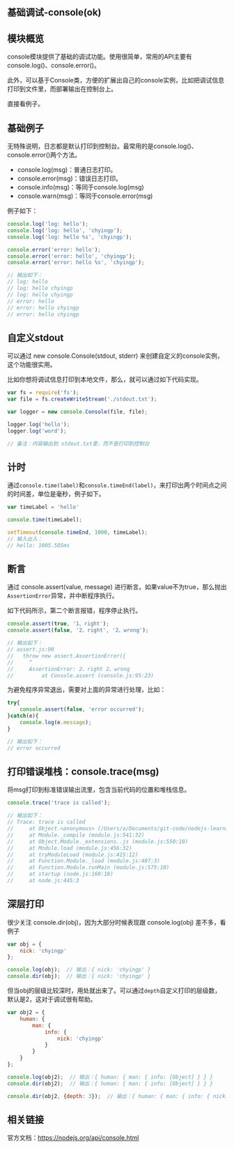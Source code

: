 ## 基础调试-console(ok) 
 ## 模块概览

console模块提供了基础的调试功能。使用很简单，常用的API主要有 console.log()、console.error()。

此外，可以基于Console类，方便的扩展出自己的console实例，比如把调试信息打印到文件里，而部署输出在控制台上。

直接看例子。

## 基础例子

无特殊说明，日志都是默认打印到控制台。最常用的是console.log()、console.error()两个方法。

* console.log(msg)：普通日志打印。
* console.error(msg)：错误日志打印。
* console.info(msg)：等同于console.log(msg)
* console.warn(msg)：等同于console.error(msg)

例子如下：

```js
console.log('log: hello');
console.log('log: hello', 'chyingp');
console.log('log: hello %s', 'chyingp');

console.error('error: hello');
console.error('error: hello', 'chyingp');
console.error('error: hello %s', 'chyingp');

// 输出如下：
// log: hello
// log: hello chyingp
// log: hello chyingp
// error: hello
// error: hello chyingp
// error: hello chyingp
```

## 自定义stdout

可以通过 new console.Console(stdout, stderr) 来创建自定义的console实例，这个功能很实用。

比如你想将调试信息打印到本地文件，那么，就可以通过如下代码实现。

```js
var fs = require('fs');
var file = fs.createWriteStream('./stdout.txt');

var logger = new console.Console(file, file);

logger.log('hello');
logger.log('word');

// 备注：内容输出到 stdout.txt里，而不是打印到控制台
```

## 计时

通过`console.time(label)`和`console.timeEnd(label)`，来打印出两个时间点之间的时间差，单位是毫秒，例子如下。

```js
var timeLabel = 'hello'

console.time(timeLabel);

setTimeout(console.timeEnd, 1000, timeLabel);
// 输入出入：
// hello: 1005.505ms
```

## 断言

通过 console.assert(value, message) 进行断言。如果value不为true，那么抛出`AssertionError`异常，并中断程序执行。

如下代码所示，第二个断言报错，程序停止执行。

```js
console.assert(true, '1、right');
console.assert(false, '2、right', '2、wrong');

// 输出如下：
// assert.js:90
//   throw new assert.AssertionError({
//     ^
//     AssertionError: 2、right 2、wrong
//         at Console.assert (console.js:95:23)
```

为避免程序异常退出，需要对上面的异常进行处理，比如：

```js
try{
    console.assert(false, 'error occurred');
}catch(e){
    console.log(e.message);
}

// 输出如下：
// error occurred
```

## 打印错误堆栈：console.trace(msg)

将msg打印到标准错误输出流里，包含当前代码的位置和堆栈信息。

```js
console.trace('trace is called');

// 输出如下：
// Trace: trace is called
//     at Object.<anonymous> (/Users/a/Documents/git-code/nodejs-learning-guide/examples/2016.12.01-console/trace.js:1:71)
//     at Module._compile (module.js:541:32)
//     at Object.Module._extensions..js (module.js:550:10)
//     at Module.load (module.js:456:32)
//     at tryModuleLoad (module.js:415:12)
//     at Function.Module._load (module.js:407:3)
//     at Function.Module.runMain (module.js:575:10)
//     at startup (node.js:160:18)
//     at node.js:445:3
```

## 深层打印

很少关注 console.dir(obj)，因为大部分时候表现跟 console.log(obj) 差不多，看例子

```js
var obj = {
    nick: 'chyingp'
};

console.log(obj);  // 输出：{ nick: 'chyingp' }
console.dir(obj);  // 输出：{ nick: 'chyingp' }
```

但当obj的层级比较深时，用处就出来了。可以通过`depth`自定义打印的层级数，默认是2，这对于调试很有帮助。

```js
var obj2 = {
    human: {
        man: {
            info: {
                nick: 'chyingp'
            }
        }
    }
};

console.log(obj2);  // 输出：{ human: { man: { info: [Object] } } }
console.dir(obj2);  // 输出：{ human: { man: { info: [Object] } } }

console.dir(obj2, {depth: 3});  // 输出：{ human: { man: { info: { nick: 'chyingp' } } } }
```

## 相关链接

官方文档：https://nodejs.org/api/console.html
